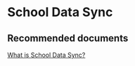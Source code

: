 <properties
	pageTitle="School Data Sync"
	description="School Data Sync"
	service="microsoft.intune"
	resource="intune"
	authors="mackie1604"
	displayOrder=""
	selfHelpType="generic"
	supportTopicIds="32568694"
	resourceTags=""
	productPesIds="15584"
	cloudEnvironments="public, fairfax, usnat, ussec"
	articleId="fbd24717-080e-47c8-8b51-0d42c8e41d2a"
	ownershipId="IntuneCxP_Intune"
/>

# School Data Sync

## **Recommended documents**

[What is School Data Sync?](https://docs.microsoft.com/intune-education/what-is-school-data-sync)<br>


